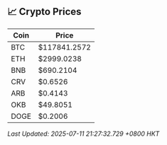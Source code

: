 ## 📈 Crypto Prices

| Coin | Price |
| ---- | ----- |
| BTC | $117841.2572 |
| ETH | $2999.0238 |
| BNB | $690.2104 |
| CRV | $0.6526 |
| ARB | $0.4143 |
| OKB | $49.8051 |
| DOGE | $0.2006 |

_Last Updated: 2025-07-11 21:27:32.729 +0800 HKT_